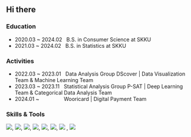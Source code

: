 ## Hi there

<!-- 👩🏻‍💻 Interested in Personalized AI, MLOps, TimeSeries Analysis... -->

### Education
- 2020.03 ~ 2024.02 &nbsp; B.S. in Consumer Science at SKKU
- 2021.03 ~ 2024.02 &nbsp; B.S. in Statistics at SKKU

### Activities
- 2022.03 ~ 2023.01 &nbsp; Data Analysis Group DScover | Data Visualization Team & Machine Learning Team
- 2023.03 ~ 2023.11 &nbsp; Statistical Analysis Group P-SAT | Deep Learning Team & Categorical Data Analysis Team
- 2024.01 ~ &nbsp;&nbsp;&nbsp;&nbsp;&nbsp;&nbsp;&nbsp;&nbsp;&nbsp;&nbsp;&nbsp;&nbsp;&nbsp;&nbsp;&nbsp; Wooricard | Digital Payment Team


### Skills & Tools
<img src="https://img.shields.io/badge/-jupyter-F37626?style=flat&logo=jupyter&logoColor=white"/>, 
<img src="https://img.shields.io/badge/-scikitlearn-F7931E?style=flat&logo=scikitlearn&logoColor=white"/>, 
<img src="https://img.shields.io/badge/-tensorflow-FF6F00?style=flat&logo=tensorflow&logoColor=white"/>, 
<img src="https://img.shields.io/badge/-pytorch-EE4C2C?style=flat&logo=pytorch&logoColor=white"/>, 
<img src="https://img.shields.io/badge/-Python-3776AB?style=flat&logo=Python&logoColor=white"/>, <img src="https://img.shields.io/badge/-R-276DC3?style=flat&logo=R&logoColor=white"/>, <img src="https://img.shields.io/badge/-oracle-F80000?style=flat&logo=oracle&logoColor=white"/>
, <img src="https://img.shields.io/badge/-tableau-E97627?style=flat&logo=tableau&logoColor=white"/>


<!--
**yongwon38/yongwon38** is a ✨ _special_ ✨ repository because its `README.md` (this file) appears on your GitHub profile.

Here are some ideas to get you started:

- 🔭 I’m currently working on ...
- 🌱 I’m currently learning ...
- 👯 I’m looking to collaborate on ...
- 🤔 I’m looking for help with ...
- 💬 Ask me about ...
- 📫 How to reach me: ...
- 😄 Pronouns: ...
- ⚡ Fun fact: ...
-->
